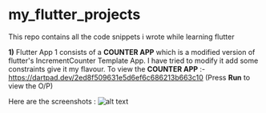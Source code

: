 # my_flutter_projects
 This repo contains all the code snippets i wrote while learning flutter
 
**1)** Flutter App 1 consists of a **COUNTER APP** which is a modified version of flutter's IncrementCounter Template App. I have tried to modify it add some constraints give it my flavour.
To view the **COUNTER APP** :- https://dartpad.dev/2ed8f509631e5d6ef6c686213b663c10  (Press **Run** to view the O/P)

Here are the screenshots : 
![alt text](https://github.com/bhawesh2002/my_flutter_projects/blob/main/flutter%20app%201/COUNTER%20APP/lib/ScreenShotts/Screenshot_1661093562.png?raw=true)

